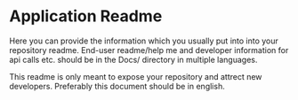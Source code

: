 # Application Readme

Here you can provide the information which you usually put into into your repository readme. End-user readme/help me and developer information for api calls etc. should be in the Docs/ directory in multiple languages.

This readme is only meant to expose your repository and attrect new developers. Preferably this document should be in english.
